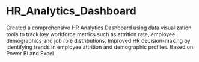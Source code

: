 # HR_Analytics_Dashboard
Created a comprehensive HR Analytics Dashboard using data visualization tools to track key workforce metrics such as attrition rate, employee demographics and job role distributions.
Improved HR decision-making by identifying trends in employee attrition and demographic profiles.
Based on Power Bi and Excel
